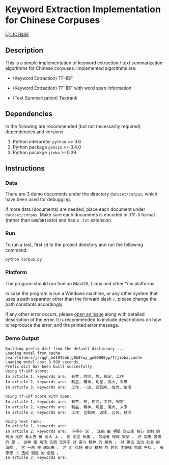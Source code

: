 # Keyword Extraction Implementation for Chinese Corpuses

[![LICENSE](https://img.shields.io/badge/license-Anti%20996-blue.svg)](https://github.com/996icu/996.ICU/blob/master/LICENSE)

## Description

This is a simple implementation of keyword extraction / text summarization algorithms for Chinese corpuses.
Implemented algorithms are:

- (Keyword Extraction) TF-IDF

- (Keyword Extraction) TF-IDF with word span information 

- (Text Summarization) Textrank 

## Dependencies

In the following are recommended (but not necessarily required) dependencies and versions:

1. Python interpreter `python` >= 3.6
2. Python package `gensim` >= 3.4.0
3. Python pacakge `jieba` >=0.39

## Instructions

### Data

There are 3 demo documents under the directory `dataset/corpus`, which have been used for debugging.

If more data (documents) are needed, place each document under `dataset/corpus`. Make sure each documents is encoded in `UTF-8` format (rather than `GBK`/`GB18030`) and has a `.txt` extension.

### Run

To run a test, first `cd` to the project directory and run the following command:

```bash
python corpus.py
```

### Platform

The program should run fine on MacOS, Linux and other *nix platforms.

In case the program is run a Windows machine, or any other system that uses a path separator other than the forward slash `/`, please change the path constants accordingly.

If any other error occurs, please [open an Issue](https://github.com/Johnny-Wish/keyword-extraction-chinese/issues/new) along with detailed description of the error. It is recommended to include descriptions on how to reproduce the error, and the printed error message.

### Demo Output

```
Building prefix dict from the default dictionary ...
Loading model from cache /var/folders/jr/qgh_hd1945bb_g0k8fwy_gn00000gp/T/jieba.cache
Loading model cost 0.999 seconds.
Prefix dict has been built succesfully.
Using tf-idf score:
In article 1, keywords are:  有赞, 时间, 想, 规定, 工作
In article 2, keywords are:  利益, 精神, 明星, 高大, 未来
In article 3, keywords are:  工作, 一边, 互联网, 成为, 生活

Using tf-idf score with span:
In article 1, keywords are:  有赞, 想, 时间, 工作, 规定
In article 2, keywords are:  利益, 精神, 明星, 高大, 未来
In article 3, keywords are:  工作, 互联网, 选择, 公司, 经济

Using text rank:
In article 1, keywords are:  
In article 2, keywords are:  不得不 说 ， 这碗 由 明星 企业家 精心 烹制 的 鸡汤 虽然 看上去 很 高大 上 ， 但 明显 有毒 ， 劳动者 很难 笑纳 。 还 需要 警惕 的 是 ， 这种 毒 鸡汤 论调 无异于 对 奋斗 精神 的 解构 ， 对 建设 法治 社会 的 消解 ， 它 一再 被 端出来 ， 将 对 弘扬 奋斗 精神 的 时代 主旋律 构成 干扰 ， 有 思想 上 造成 混乱 的 危险 。 
In article 3, keywords are:  

```

